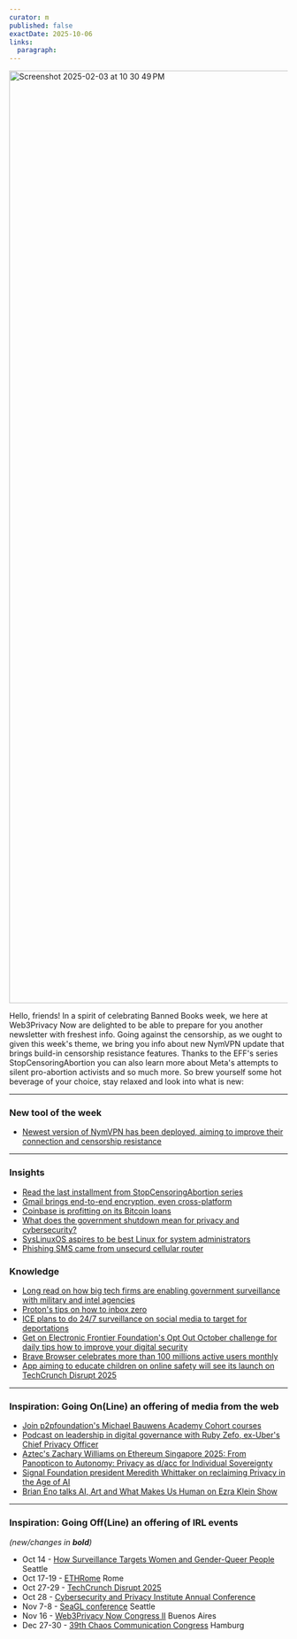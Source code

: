 ```yaml
---
curator: m
published: false
exactDate: 2025-10-06
links:
  paragraph: 
---
```


<img width="1686" alt="Screenshot 2025-02-03 at 10 30 49 PM" src="https://github.com/user-attachments/assets/317c5722-510b-40ff-88bd-ee5b8c1690e7" />

Hello, friends! In a spirit of celebrating Banned Books week, we here at Web3Privacy Now are delighted to be able to prepare for you another newsletter with freshest info. Going against the censorship, as we ought to given this week's theme, we bring you info about new NymVPN update that brings build-in censorship resistance features. Thanks to the EFF's series StopCensoringAbortion you can also learn more about Meta's attempts to silent pro-abortion activists and so much more. So brew yourself some hot beverage of your choice, stay relaxed and look into what is new:

---
### New tool of the week
- [Newest version of NymVPN has been deployed, aiming to improve their connection and censorship resistance](https://nym.com/blog/nymvpn-v2025.15)
---

### Insights
- [Read the last installment from StopCensoringAbortion series](https://www.eff.org/pages/stopcensoringabortion-what-we-learned-and-where-we-go-here)
- [Gmail brings end-to-end encryption, even cross-platform](https://cyberinsider.com/gmail-now-lets-you-send-fully-encrypted-emails-across-the-open-web/)
- [Coinbase is profitting on its Bitcoin loans](https://decrypt.co/342744/how-coinbase-profits-bitcoin-backed-loans-technology-provider)
- [What does the government shutdown mean for privacy and cybersecurity?](https://iapp.org/news/a/a-view-from-dc-what-does-the-government-shutdown-mean-for-privacy-and-cybersecurity-)
- [SysLinuxOS aspires to be best Linux for system administrators](https://thenewstack.io/syslinuxos-the-go-to-linux-for-system-administrators/)
- [Phishing SMS came from unsecurd cellular router](https://arstechnica.com/security/2025/10/that-annoying-sms-phish-you-just-got-may-have-come-from-a-box-like-this/)
### Knowledge
- [Long read on how big tech firms are enabling government surveillance with military and intel agencies](https://privacyinternational.org/long-read/5683/big-techs-bind-military-and-intelligence-agencies)
- [Proton's tips on how to inbox zero](https://proton.me/blog/inbox-zero)
- [ICE plans to do 24/7 surveillance on social media to target for deportations](https://www.wired.com/story/ice-social-media-surveillance-24-7-contract/)
- [Get on Electronic Frontier Foundation's Opt Out October challenge for daily tips how to improve your digital security](https://www.eff.org/deeplinks/2025/09/opt-out-october-daily-tips-protect-your-privacy-and-security)
- [Brave Browser celebrates more than 100 millions active users monthly](https://cyberinsider.com/brave-browser-has-now-surpassed-100-million-monthly-active-users/)
- [App aiming to educate children on online safety will see its launch on TechCrunch Disrupt 2025](https://techcrunch.com/2025/10/05/the-young-minds-app-wants-to-protect-and-educate-children-online-and-will-show-its-tech-at-techcrunch-disrupt-2025/)
---

### Inspiration: Going On(Line) an offering of media from the web
- [Join p2pfoundation's Michael Bauwens Academy Cohort courses](https://t.me/+zqXD0C6L-To5NGI6)
- [Podcast on leadership in digital governance with Ruby Zefo, ex-Uber's Chief Privacy Officer](https://privacyadvisorpodcast.libsyn.com/on-leadership-in-digital-governance-a-chat-with-ruby-zefo)
- [Aztec's Zachary Williams on Ethereum Singapore 2025: From Panopticon to Autonomy: Privacy as d/acc for Individual Sovereignty](https://youtu.be/ouUr8s5TZfY?si=SV_hnaR8hmCBItd9)
- [Signal Foundation president Meredith Whittaker on reclaiming Privacy in the Age of AI](https://www.youtube.com/live/y6BVGLpHpJU?si=GLsHoxRWcpfOpFRn)
- [Brian Eno talks AI, Art and What Makes Us Human on Ezra Klein Show](https://youtu.be/AfYY9v0Q0X4?si=cRfV7KJ1d33vZLw5)
  
---

### Inspiration: Going Off(Line) an offering of IRL events 
*(new/changes in **bold**)*

* Oct 14 - [How Surveillance Targets Women and Gender-Queer People](https://www.eff.org/event/how-surveillance-targets-women-and-gender-queer-people) Seattle
* Oct 17-19 - [ETHRome](https://www.ethrome.org/) Rome
* Oct 27-29 - [TechCrunch Disrupt 2025](https://techcrunch.com/events/tc-disrupt-2025/?utm_source=tc&utm_medium=post&utm_campaign=disrupt2025&utm_content=exhibit&promo=post_exhibitorprogram_09302025&display=)
* Oct 28 - [Cybersecurity and Privacy Institute Annual Conference](https://uwaterloo.ca/cybersecurity-privacy-institute/2025conference?utm_source=chatgpt.com)
* Nov 7-8 - [SeaGL conference](https://www.eff.org/event/seagl) Seattle
* Nov 16 - [Web3Privacy Now Congress II](https://congress.web3privacy.info/) Buenos Aires
* Dec 27-30 - [39th Chaos Communication Congress](https://events.ccc.de/en/2025/09/28/39c3-call-for-participation/) Hamburg
